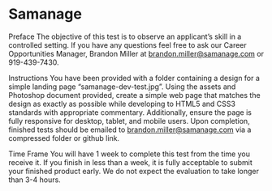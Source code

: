 # Samanage

Preface
The objective of this test is to observe an applicant’s skill in a controlled setting. If you have any questions feel free to ask our Career Opportunities Manager, Brandon Miller at brandon.miller@samanage.com or 919-439-7430.

Instructions
You have been provided with a folder containing a design for a simple landing page “samanage-dev-test.jpg”. Using the assets and Photoshop document provided, create a simple web page that matches the design as exactly as possible while developing to HTML5 and CSS3 standards with appropriate commentary. Additionally, ensure the page is fully responsive for desktop, tablet, and mobile users. Upon completion, finished tests should be emailed to brandon.miller@samanage.com via a compressed folder or github link.

Time Frame
You will have 1 week to complete this test from the time you receive it.  If you finish in less than a week, it is fully acceptable to submit your finished product early.  We do not expect the evaluation to take longer than 3-4 hours.  

